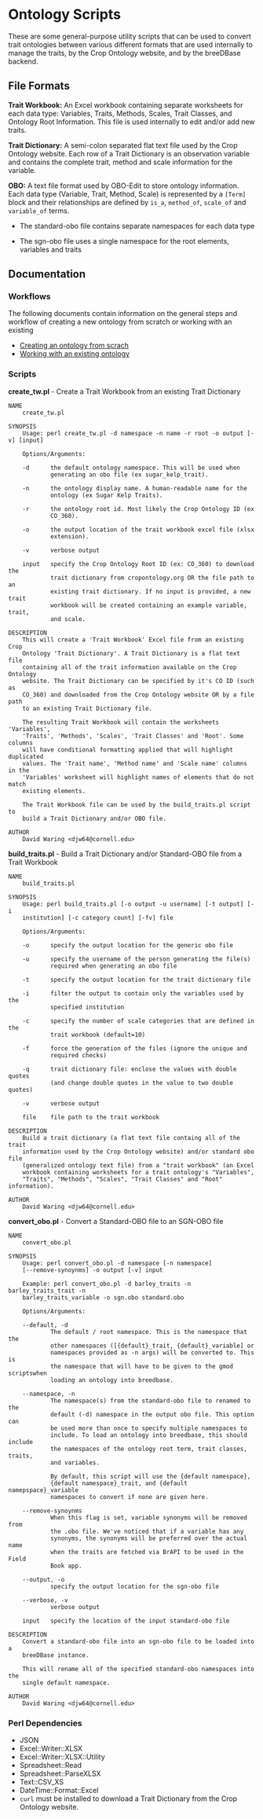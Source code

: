 Ontology Scripts
======

These are some general-purpose utility scripts that can be used to 
convert trait ontologies between various different formats that are 
used internally to manage the traits, by the Crop Ontology website, 
and by the breeDBase backend.

## File Formats

**Trait Workbook:** An Excel workbook containing separate worksheets for 
each data type: Variables, Traits, Methods, Scales, Trait Classes, and 
Ontology Root Information.  This file is used internally to edit and/or 
add new traits.

**Trait Dictionary:** A semi-colon separated flat text file used by the Crop 
Ontology website.  Each row of a Trait Dictionary is an observation 
variable and contains the complete trait, method and scale information 
for the variable.

**OBO:** A text file format used by OBO-Edit to store ontology information.
Each data type (Variable, Trait, Method, Scale) is represented by a 
`[Term]` block and their relationships are defined by `is_a`, `method_of`, 
`scale_of` and `variable_of` terms.

  * The standard-obo file contains separate namespaces for each data type
    
  * The sgn-obo file uses a single namespace for the root elements, variables 
    and traits
    
## Documentation

### Workflows

The following documents contain information on the general steps and workflow of
creating a new ontology from scratch or working with an existing 

- [Creating an ontology from scrach](WORKFLOW_NEW.md)
- [Working with an existing ontology](WORKFLOW_EXISTING.md)
    
### Scripts

**create_tw.pl** - Create a Trait Workbook from an existing Trait Dictionary

```
NAME
    create_tw.pl

SYNOPSIS
    Usage: perl create_tw.pl -d namespace -n name -r root -o output [-v] [input]

    Options/Arguments:

    -d      the default ontology namespace. This will be used when
            generating an obo file (ex sugar_kelp_trait).

    -n      the ontology display name. A human-readable name for the
            ontology (ex Sugar Kelp Traits).

    -r      the ontology root id. Most likely the Crop Ontology ID (ex
            CO_360).

    -o      the output location of the trait workbook excel file (xlsx
            extension).

    -v      verbose output

    input   specify the Crop Ontology Root ID (ex: CO_360) to download the
            trait dictionary from cropontology.org OR the file path to an
            existing trait dictionary. If no input is provided, a new trait
            workbook will be created containing an example variable, trait,
            and scale.

DESCRIPTION
    This will create a 'Trait Workbook' Excel file from an existing Crop
    Ontology 'Trait Dictionary'. A Trait Dictionary is a flat text file
    containing all of the trait information available on the Crop Ontology
    website. The Trait Dictionary can be specified by it's CO ID (such as
    CO_360) and downloaded from the Crop Ontology website OR by a file path
    to an existing Trait Dictionary file.

    The resulting Trait Workbook will contain the worksheets 'Variables',
    'Traits', 'Methods', 'Scales', 'Trait Classes' and 'Root'. Some columns
    will have conditional formatting applied that will highlight duplicated
    values. The 'Trait name', 'Method name' and 'Scale name' columns in the
    'Variables' worksheet will highlight names of elements that do not match
    existing elements.

    The Trait Workbook file can be used by the build_traits.pl script to
    build a Trait Dictionary and/or OBO file.

AUTHOR
    David Waring <djw64@cornell.edu>
```

**build_traits.pl** - Build a Trait Dictionary and/or Standard-OBO file from a Trait Workbook

```
NAME
    build_traits.pl

SYNOPSIS
    Usage: perl build_traits.pl [-o output -u username] [-t output] [-i
    institution] [-c category count] [-fv] file

    Options/Arguments:

    -o      specify the output location for the generic obo file

    -u      specify the username of the person generating the file(s)
            required when generating an obo file

    -t      specify the output location for the trait dictionary file

    -i      filter the output to contain only the variables used by the
            specified institution

    -c      specify the number of scale categories that are defined in the
            trait workbook (default=10)

    -f      force the generation of the files (ignore the unique and
            required checks)

    -q      trait dictionary file: enclose the values with double quotes
            (and change double quotes in the value to two double quotes)

    -v      verbose output

    file    file path to the trait workbook

DESCRIPTION
    Build a trait dictionary (a flat text file containg all of the trait
    information used by the Crop Ontology website) and/or standard obo file
    (generalized ontology text file) from a "trait workbook" (an Excel
    workbook containing worksheets for a trait ontology's "Variables",
    "Traits", "Methods", "Scales", "Trait Classes" and "Root" information).

AUTHOR
    David Waring <djw64@cornell.edu>
```

**convert_obo.pl** - Convert a Standard-OBO file to an SGN-OBO file

```
NAME
    convert_obo.pl

SYNOPSIS
    Usage: perl convert_obo.pl -d namespace [-n namespace]
    [--remove-synoynms] -o output [-v] input

    Example: perl convert_obo.pl -d barley_traits -n barley_traits_trait -n
    barley_traits_variable -o sgn.obo standard.obo

    Options/Arguments:

    --default, -d
            The default / root namespace. This is the namespace that the
            other namespaces ([{default}_trait, {default}_variable] or
            namespaces provided as -n args) will be converted to. This is
            the namespace that will have to be given to the gmod scriptswhen
            loading an ontology into breedbase.

    --namespace, -n
            The namespace(s) from the standard-obo file to renamed to the
            default (-d) namespace in the output obo file. This option can
            be used more than once to specify multiple namespaces to
            include. To load an ontology into breedbase, this should include
            the namespaces of the ontology root term, trait classes, traits,
            and variables.

            By default, this script will use the {default namespace},
            {default namespace}_trait, and {default namepspace}_variable
            namespaces to convert if none are given here.

    --remove-synoynms
            When this flag is set, variable synonyms will be removed from
            the .obo file. We've noticed that if a variable has any
            synonyms, the synonyms will be preferred over the actual name
            when the traits are fetched via BrAPI to be used in the Field
            Book app.

    --output, -o
            specify the output location for the sgn-obo file

    --verbose, -v
            verbose output

    input   specify the location of the input standard-obo file

DESCRIPTION
    Convert a standard-obo file into an sgn-obo file to be loaded into a
    breeDBase instance.

    This will rename all of the specified standard-obo namespaces into the
    single default namespace.

AUTHOR
    David Waring <djw64@cornell.edu>
```

### Perl Dependencies

- JSON
- Excel::Writer::XLSX
- Excel::Writer::XLSX::Utility
- Spreadsheet::Read
- Spreadsheet::ParseXLSX
- Text::CSV_XS
- DateTime::Format::Excel
- `curl` must be installed to download a Trait Dictionary from the Crop Ontology website.
